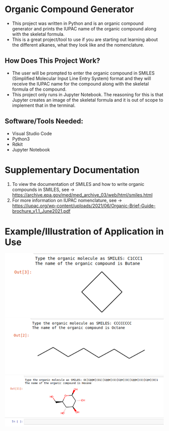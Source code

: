 # Organic Compound Generator

- This project was written in Python and is an organic compound generator and prints the IUPAC name of the organic compound along with the skeletal formula.
- This is a great project/tool to use if you are starting out learning about the different alkanes, what they look like and the nomenclature. 

## How Does This Project Work?
- The user will be prompted to enter the organic compound in SMILES (Simplified Molecular Input Line Entry System) format and they will receive the IUPAC name for the compound along with the skeletal formula of the compound.
- This project only runs in Jupyter Notebook. The reasoning for this is that Jupyter creates an image of the skeletal formula and it is out of scope to implement that in the terminal. 

## Software/Tools Needed:
- Visual Studio Code
- Python3
- Rdkit
- Jupyter Notebook

# Supplementary Documentation 
1. To view the documentation of SMILES and how to write organic compounds in SMILES, see -> https://archive.epa.gov/med/med_archive_03/web/html/smiles.html
2. For more information on IUPAC nomenclature, see -> https://iupac.org/wp-content/uploads/2021/06/Organic-Brief-Guide-brochure_v1.1_June2021.pdf

# Example/Illustration of Application in Use

<img src="butane.png"/>
<img src="octane.png"/>
<img src="glucose.png"/>
